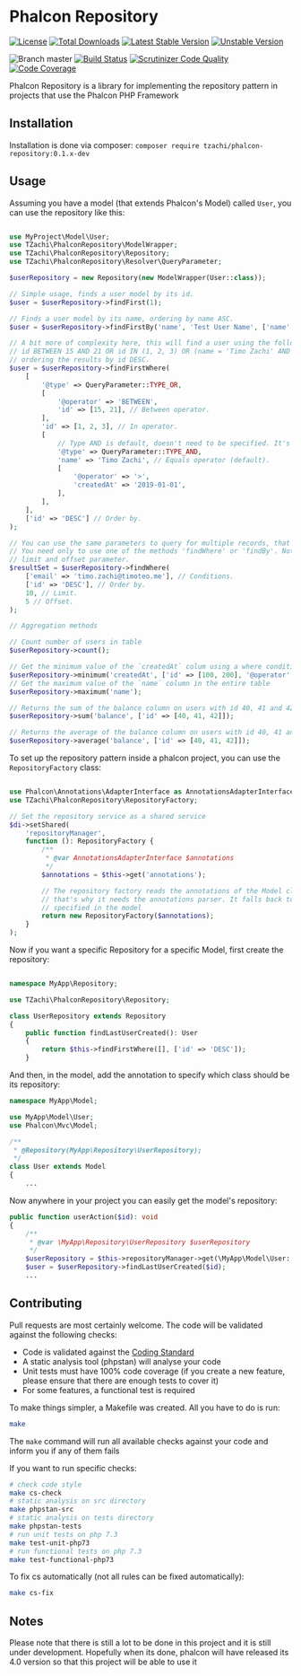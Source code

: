 # Phalcon Repository

[![License](https://img.shields.io/packagist/l/tzachi/phalcon-repository.svg)](https://packagist.org/packages/tzachi/phalcon-repository)
[![Total Downloads](https://img.shields.io/packagist/dt/tzachi/phalcon-repository.svg)](https://packagist.org/packages/tzachi/phalcon-repository)
[![Latest Stable Version](https://img.shields.io/packagist/v/tzachi/phalcon-repository.svg?color=blue&label=stable)](https://packagist.org/packages/tzachi/phalcon-repository)
[![Unstable Version](https://img.shields.io/packagist/vpre/tzachi/phalcon-repository.svg?label=unstable)](https://packagist.org/packages/tzachi/phalcon-repository)

![Branch master](https://img.shields.io/badge/branch-master-brightgreen.svg?style=flat-square)
[![Build Status](https://travis-ci.org/TimoZachi/phalcon-repository.svg?branch=master)](https://travis-ci.org/TimoZachi/phalcon-repository)
[![Scrutinizer Code Quality](https://scrutinizer-ci.com/g/TimoZachi/phalcon-repository/badges/quality-score.png?b=master)](https://scrutinizer-ci.com/g/TimoZachi/phalcon-repository/?branch=master)
[![Code Coverage](https://scrutinizer-ci.com/g/TimoZachi/phalcon-repository/badges/coverage.png?b=master)](https://scrutinizer-ci.com/g/TimoZachi/phalcon-repository/?branch=master)

Phalcon Repository is a library for implementing the repository pattern in projects that use the Phalcon PHP Framework

## Installation

Installation is done via composer: `composer require tzachi/phalcon-repository:0.1.x-dev`

## Usage

Assuming you have a model (that extends Phalcon's Model) called `User`, you can use the repository like this:

```php

use MyProject\Model\User;
use TZachi\PhalconRepository\ModelWrapper;
use TZachi\PhalconRepository\Repository;
use TZachi\PhalconRepository\Resolver\QueryParameter;

$userRepository = new Repository(new ModelWrapper(User::class));

// Simple usage, finds a user model by its id.
$user = $userRepository->findFirst(1);

// Finds a user model by its name, ordering by name ASC.
$user = $userRepository->findFirstBy('name', 'Test User Name', ['name' => 'ASC']);

// A bit more of complexity here, this will find a user using the following condition:
// id BETWEEN 15 AND 21 OR id IN (1, 2, 3) OR (name = 'Timo Zachi' AND created_at > '2019-01-01')
// ordering the results by id DESC.
$user = $userRepository->findFirstWhere(
    [
        '@type' => QueryParameter::TYPE_OR,
        [
            '@operator' => 'BETWEEN',
            'id' => [15, 21], // Between operator.
        ],
        'id' => [1, 2, 3], // In operator.
        [
            // Type AND is default, doesn't need to be specified. It's explicit here for sample purposes.
            '@type' => QueryParameter::TYPE_AND,
            'name' => 'Timo Zachi', // Equals operator (default).
            [
                '@operator' => '>',
                'createdAt' => '2019-01-01',
            ],
        ],
    ],
    ['id' => 'DESC'] // Order by.
);

// You can use the same parameters to query for multiple records, that will return a result set.
// You need only to use one of the methods 'findWhere' or 'findBy'. Notice that there is also a
// limit and offset parameter.
$resultSet = $userRepository->findWhere(
    ['email' => 'timo.zachi@timoteo.me'], // Conditions.
    ['id' => 'DESC'], // Order by.
    10, // Limit.
    5 // Offset.
);

// Aggregation methods

// Count number of users in table
$userRepository->count();

// Get the minimum value of the `createdAt` colum using a where condition
$userRepository->minimum('createdAt', ['id' => [100, 200], '@operator' => 'BETWEEN']);
// Get the maximum value of the `name` column in the entire table
$userRepository->maximum('name');

// Returns the sum of the balance column on users with id 40, 41 and 42
$userRepository->sum('balance', ['id' => [40, 41, 42]]);

// Returns the average of the balance column on users with id 40, 41 and 42
$userRepository->average('balance', ['id' => [40, 41, 42]]);

```

To set up the repository pattern inside a phalcon project, you can use the `RepositoryFactory` class:

```php

use Phalcon\Annotations\AdapterInterface as AnnotationsAdapterInterface;
use TZachi\PhalconRepository\RepositoryFactory;

// Set the repository service as a shared service
$di->setShared(
    'repositoryManager',
    function (): RepositoryFactory {
        /**
         * @var AnnotationsAdapterInterface $annotations
         */
        $annotations = $this->get('annotations');

        // The repository factory reads the annotations of the Model class to determine which repository it should use,
        // that's why it needs the annotations parser. It falls back to the default repository class if one wasn't
        // specified in the model
        return new RepositoryFactory($annotations);
    }
);

```

Now if you want a specific Repository for a specific Model, first create the repository:

```php

namespace MyApp\Repository;

use TZachi\PhalconRepository\Repository;

class UserRepository extends Repository
{
    public function findLastUserCreated(): User
    {
        return $this->findFirstWhere([], ['id' => 'DESC']);
    }

```

And then, in the model, add the annotation to specify which class should be its repository:

```php
namespace MyApp\Model;

use MyApp\Model\User;
use Phalcon\Mvc\Model;

/**
 * @Repository(MyApp\Repository\UserRepository);
 */
class User extends Model
{
    ...
```

Now anywhere in your project you can easily get the model's repository:

```php
public function userAction($id): void
{
    /**
     * @var \MyApp\Repository\UserRepository $userRepository
     */
    $userRepository = $this->repositoryManager->get(\MyApp\Model\User::class);
    $user = $userRepository->findLastUserCreated($id);
    ...
```

## Contributing

Pull requests are most certainly welcome. The code will be validated against the following checks:

* Code is validated against the [Coding Standard](https://github.com/timozachi/phalcon-repository)
* A static analysis tool (phpstan) will analyse your code
* Unit tests must have 100% code coverage (if you create a new feature, please ensure that there are enough tests to cover it)
* For some features, a functional test is required 

To make things simpler, a Makefile was created. All you have to do is run:
```bash
make
```
The `make` command will run all available checks against your code and inform you if any of them fails

If you want to run specific checks:
```bash
# check code style
make cs-check
# static analysis on src directory
make phpstan-src
# static analysis on tests directory
make phpstan-tests
# run unit tests on php 7.3
make test-unit-php73
# run functional tests on php 7.3
make test-functional-php73
```

To fix cs automatically (not all rules can be fixed automatically):
```bash
make cs-fix
```

## Notes

Please note that there is still a lot to be done in this project and it is still under development. 
Hopefully when its done, phalcon will have released its 4.0 version so that this project will be able to use it
